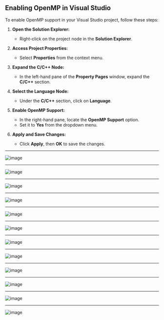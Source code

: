 ## Enabling OpenMP in Visual Studio

To enable OpenMP support in your Visual Studio project, follow these steps:

1. **Open the Solution Explorer:**
   - Right-click on the project node in the **Solution Explorer**.

2. **Access Project Properties:**
   - Select **Properties** from the context menu.

3. **Expand the C/C++ Node:**
   - In the left-hand pane of the **Property Pages** window, expand the **C/C++** section.

4. **Select the Language Node:**
   - Under the **C/C++** section, click on **Language**.

5. **Enable OpenMP Support:**
   - In the right-hand pane, locate the **OpenMP Support** option.
   - Set it to **Yes** from the dropdown menu.

6. **Apply and Save Changes:**
   - Click **Apply**, then **OK** to save the changes.

---


![image](https://github.com/user-attachments/assets/d73980e2-ffcb-42a1-82b2-25aa75d2da69)

---

![image](https://github.com/user-attachments/assets/ee4e4a4f-0f35-44d4-ab65-cca0cb7722b9)


---

![image](https://github.com/user-attachments/assets/f5ff8bf1-1e5d-40e6-9270-80448ff26bcb)

---

![image](https://github.com/user-attachments/assets/4c12da13-d28b-4c88-a639-737e291012d3)


---

![image](https://github.com/user-attachments/assets/86416647-8f8d-4e95-9934-6768bc0562f4)


---

![image](https://github.com/user-attachments/assets/971c9974-bd8f-44d7-b239-b861053a8736)

---

![image](https://github.com/user-attachments/assets/43aa0495-d3ee-4825-8ae5-10a9f7bff879)

---

![image](https://github.com/user-attachments/assets/681a53a6-f704-4e9d-b334-dfbd165e2bea)

---

![image](https://github.com/user-attachments/assets/e33650fa-fcb4-4f2f-85d7-35a1c62712cd)

---

![image](https://github.com/user-attachments/assets/c0bfb173-fa51-4687-a592-2f6235b656f0)

---

![image](https://github.com/user-attachments/assets/97773e65-59b8-4bfa-9e84-d73faacaa024)

---

![image](https://github.com/user-attachments/assets/c6f9937d-32dc-4a60-ad7c-28e741f3cb56)


